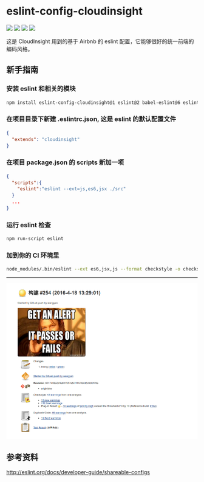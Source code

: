 # eslint-config-cloudinsight
[![](https://img.shields.io/travis/cloudinsight/eslint-config-cloudinsight.svg)](https://travis-ci.org/cloudinsight/eslint-config-cloudinsight)
[![](https://img.shields.io/npm/v/eslint-config-cloudinsight.svg)](https://www.npmjs.com/package/eslint-config-cloudinsight)
[![](https://img.shields.io/npm/dm/eslint-config-cloudinsight.svg)](http://npm-stat.com/charts.html?package=eslint-config-cloudinsight)
[![](https://img.shields.io/npm/l/eslint-config-cloudinsight.svg)](https://github.com/cloudinsight/eslint-config-cloudinsight/blob/master/LICENSE)

这是 CloudInsight 用到的基于 Airbnb 的 eslint 配置，它能够很好的统一前端的编码风格。

## 新手指南

### 安装 eslint 和相关的模块

```sh
npm install eslint-config-cloudinsight@1 eslint@2 babel-eslint@6 eslint-config-airbnb@6 eslint-plugin-react@4 --save-dev
```

### 在项目目录下新建 .eslintrc.json, 这是 eslint 的默认配置文件

```json
{
  "extends": "cloudinsight"
}
```

### 在项目 package.json 的 scripts 新加一项

```json
{
  "scripts":{
    "eslint":"eslint --ext=js,es6,jsx ./src"
  }
  ...
}
```

### 运行 eslint 检查

```sh
npm run-script eslint
```

### 加到你的 CI 环境里

```sh
node_modules/.bin/eslint --ext es6,jsx,js --format checkstyle -o checkstyle.xml ./src || true
```

------

![截图](/screenshot.png)

## 参考资料

http://eslint.org/docs/developer-guide/shareable-configs
